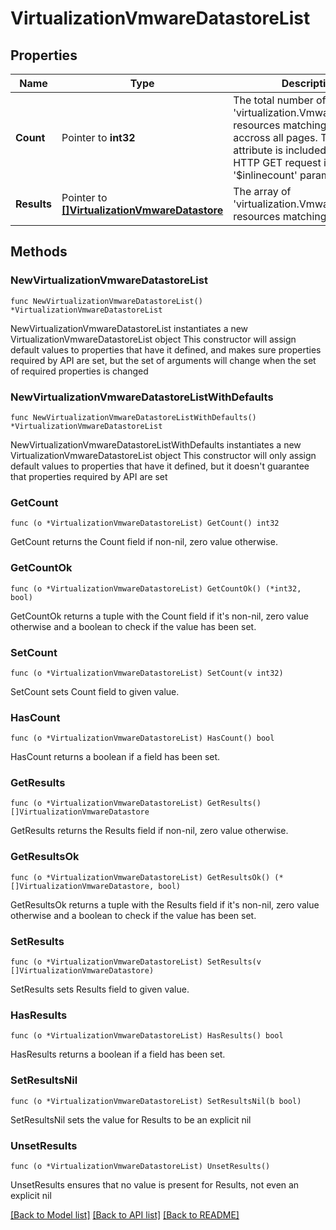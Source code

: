 # VirtualizationVmwareDatastoreList

## Properties

Name | Type | Description | Notes
------------ | ------------- | ------------- | -------------
**Count** | Pointer to **int32** | The total number of &#39;virtualization.VmwareDatastore&#39; resources matching the request, accross all pages. The &#39;Count&#39; attribute is included when the HTTP GET request includes the &#39;$inlinecount&#39; parameter. | [optional] 
**Results** | Pointer to [**[]VirtualizationVmwareDatastore**](virtualization.VmwareDatastore.md) | The array of &#39;virtualization.VmwareDatastore&#39; resources matching the request. | [optional] 

## Methods

### NewVirtualizationVmwareDatastoreList

`func NewVirtualizationVmwareDatastoreList() *VirtualizationVmwareDatastoreList`

NewVirtualizationVmwareDatastoreList instantiates a new VirtualizationVmwareDatastoreList object
This constructor will assign default values to properties that have it defined,
and makes sure properties required by API are set, but the set of arguments
will change when the set of required properties is changed

### NewVirtualizationVmwareDatastoreListWithDefaults

`func NewVirtualizationVmwareDatastoreListWithDefaults() *VirtualizationVmwareDatastoreList`

NewVirtualizationVmwareDatastoreListWithDefaults instantiates a new VirtualizationVmwareDatastoreList object
This constructor will only assign default values to properties that have it defined,
but it doesn't guarantee that properties required by API are set

### GetCount

`func (o *VirtualizationVmwareDatastoreList) GetCount() int32`

GetCount returns the Count field if non-nil, zero value otherwise.

### GetCountOk

`func (o *VirtualizationVmwareDatastoreList) GetCountOk() (*int32, bool)`

GetCountOk returns a tuple with the Count field if it's non-nil, zero value otherwise
and a boolean to check if the value has been set.

### SetCount

`func (o *VirtualizationVmwareDatastoreList) SetCount(v int32)`

SetCount sets Count field to given value.

### HasCount

`func (o *VirtualizationVmwareDatastoreList) HasCount() bool`

HasCount returns a boolean if a field has been set.

### GetResults

`func (o *VirtualizationVmwareDatastoreList) GetResults() []VirtualizationVmwareDatastore`

GetResults returns the Results field if non-nil, zero value otherwise.

### GetResultsOk

`func (o *VirtualizationVmwareDatastoreList) GetResultsOk() (*[]VirtualizationVmwareDatastore, bool)`

GetResultsOk returns a tuple with the Results field if it's non-nil, zero value otherwise
and a boolean to check if the value has been set.

### SetResults

`func (o *VirtualizationVmwareDatastoreList) SetResults(v []VirtualizationVmwareDatastore)`

SetResults sets Results field to given value.

### HasResults

`func (o *VirtualizationVmwareDatastoreList) HasResults() bool`

HasResults returns a boolean if a field has been set.

### SetResultsNil

`func (o *VirtualizationVmwareDatastoreList) SetResultsNil(b bool)`

 SetResultsNil sets the value for Results to be an explicit nil

### UnsetResults
`func (o *VirtualizationVmwareDatastoreList) UnsetResults()`

UnsetResults ensures that no value is present for Results, not even an explicit nil

[[Back to Model list]](../README.md#documentation-for-models) [[Back to API list]](../README.md#documentation-for-api-endpoints) [[Back to README]](../README.md)


